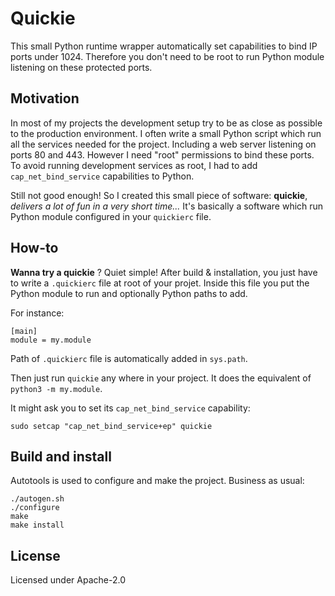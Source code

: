 # Quickie

This small Python runtime wrapper automatically set capabilities to bind IP ports under 1024.
Therefore you don't need to be root to run Python module listening on these protected ports.

## Motivation

In most of my projects the development setup try to be as close as possible to the production environment.
I often write a small Python script which run all the services needed for the project. Including a web server
listening on ports 80 and 443. However I need "root" permissions to bind these ports. To avoid running
development services as root, I had to add `cap_net_bind_service` capabilities to Python.

Still not good enough! So I created this small piece of software: **quickie**, _delivers a lot of fun
in a very short time..._ It's basically a software which run Python module configured in your `quickierc` file.

## How-to

**Wanna try a quickie** ? Quiet simple! After build & installation, you just have to write a `.quickierc` file
at root of your projet. Inside this file you put the Python module to run and optionally Python paths to add.

For instance:
```
[main]
module = my.module
```

Path of `.quickierc` file is automatically added in `sys.path`.

Then just run `quickie` any where in your project. It does the equivalent of `python3 -m my.module`.

It might ask you to set its `cap_net_bind_service` capability:

```
sudo setcap "cap_net_bind_service+ep" quickie
```

## Build and install

Autotools is used to configure and make the project. Business as usual:

```
./autogen.sh
./configure
make
make install
```

## License

Licensed under Apache-2.0
